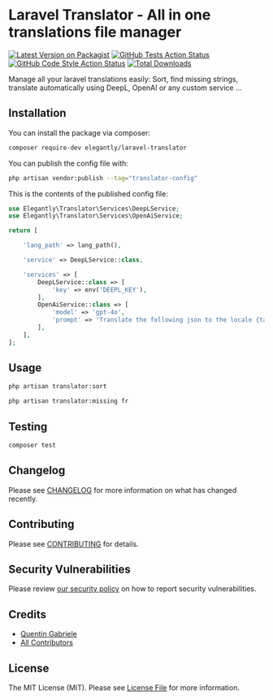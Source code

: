 # Laravel Translator - All in one translations file manager

[![Latest Version on Packagist](https://img.shields.io/packagist/v/elegantly/laravel-translator.svg?style=flat-square)](https://packagist.org/packages/elegantly/laravel-translator)
[![GitHub Tests Action Status](https://img.shields.io/github/actions/workflow/status/elegantengineeringtech/laravel-translator/run-tests.yml?branch=main&label=tests&style=flat-square)](https://github.com/elegantengineeringtech/laravel-translator/actions?query=workflow%3Arun-tests+branch%3Amain)
[![GitHub Code Style Action Status](https://img.shields.io/github/actions/workflow/status/elegantengineeringtech/laravel-translator/fix-php-code-style-issues.yml?branch=main&label=code%20style&style=flat-square)](https://github.com/elegantengineeringtech/laravel-translator/actions?query=workflow%3A"Fix+PHP+code+style+issues"+branch%3Amain)
[![Total Downloads](https://img.shields.io/packagist/dt/elegantly/laravel-translator.svg?style=flat-square)](https://packagist.org/packages/elegantly/laravel-translator)

Manage all your laravel translations easily: Sort, find missing strings, translate automatically using DeepL, OpenAI or any custom service ...

## Installation

You can install the package via composer:

```bash
composer require-dev elegantly/laravel-translator
```

You can publish the config file with:

```bash
php artisan vendor:publish --tag="translator-config"
```

This is the contents of the published config file:

```php
use Elegantly\Translator\Services\DeepLService;
use Elegantly\Translator\Services\OpenAiService;

return [

    'lang_path' => lang_path(),

    'service' => DeepLService::class,

    'services' => [
        DeepLService::class => [
            'key' => env('DEEPL_KEY'),
        ],
        OpenAiService::class => [
            'model' => 'gpt-4o',
            'prompt' => 'Translate the following json to the locale {targetLocale} while preserving the keys.',
        ],
    ],
];
```

## Usage

```bash
php artisan translator:sort
```

```bash
php artisan translator:missing fr
```

## Testing

```bash
composer test
```

## Changelog

Please see [CHANGELOG](CHANGELOG.md) for more information on what has changed recently.

## Contributing

Please see [CONTRIBUTING](CONTRIBUTING.md) for details.

## Security Vulnerabilities

Please review [our security policy](../../security/policy) on how to report security vulnerabilities.

## Credits

-   [Quentin Gabriele](https://github.com/40128136+QuentinGab)
-   [All Contributors](../../contributors)

## License

The MIT License (MIT). Please see [License File](LICENSE.md) for more information.
